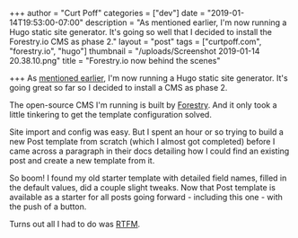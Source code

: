 +++
author = "Curt Poff"
categories = ["dev"]
date = "2019-01-14T19:53:00-07:00"
description = "As mentioned earlier, I'm now running a Hugo static site generator. It's going so well that I decided to install the Forestry.io CMS as phase 2."
layout = "post"
tags = ["curtpoff.com", "forestry.io", "hugo"]
thumbnail = "/uploads/Screenshot 2019-01-14 20.38.10.png"
title = "Forestry.io now behind the scenes"

+++
As [mentioned earlier](/posts/hugo-is-now-driving-this-site/ "Hugo now running this site"), I'm now running a Hugo static site generator. It's going great so far so I decided to install a CMS as phase 2.

<!--more-->

The open-source CMS I'm running is built by [Forestry](https://forestry.io "Forestry.io"). And it only took a little tinkering to get the template configuration solved.

Site import and config was easy. But I spent an hour or so trying to build a new Post template from scratch (which I almost got completed) before I came across a paragraph in their docs detailing how I could find an existing post and create a new template from it.

So boom! I found my old starter template with detailed field names, filled in the default values, did a couple slight tweaks. Now that Post template is available as a starter for all posts going forward - including this one - with the push of a button.

Turns out all I had to do was [RTFM](https://forestry.io/docs/quickstart/configure-cms/).